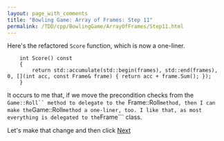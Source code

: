 ```yaml
---
layout: page_with_comments
title: "Bowling Game: Array of Frames: Step 11"
permalink: /TDD/cpp/BowlingGame/ArrayOfFrames/Step11.html
---
```


Here's the refactored ```Score``` function, which is now a one-liner.

```
    int Score() const
    {
        return std::accumulate(std::begin(frames), std::end(frames), 0, [](int acc, const Frame& frame) { return acc + frame.Sum(); });
    }
```

It occurs to me that, if we move the precondition checks from the ```Game::Roll`` method to delegate to the ```Frame::Roll``` method, then I can make the ```Game::Roll``` method a one-liner, too.
I like that, as most everything is delegated to the ```Frame``` class.

Let's make that change and then click [Next](Step12.html)
